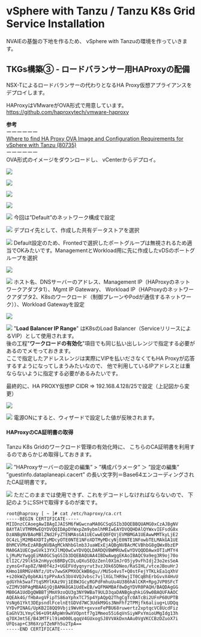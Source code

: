 # vSphere with Tanzu / Tanzu K8s Grid Service Installation
NVAIEの基盤の下地を作るため、
vSphere with Tanzuの環境を作っていきます。


## TKGs構築③ - ロードバランサー用HAProxyの配備
NSX-Tによるロードバランサーの代わりとなるHA Proxy仮想アプライアンスをデプロイします。<br>

HAProxyはVMwareがOVA形式で用意しています。<br>
https://github.com/haproxytech/vmware-haproxy <br>

**参考**<br>
ーーーーーー<br>
[Where to find HA Proxy OVA Image and Configuration Requirements for vSphere with Tanzu (80735)](https://kb.vmware.com/s/article/80735)<br>
ーーーーーー<br>
OVA形式のイメージをダウンロードし、
vCenterからデプロイ。

![](pics/pic01.png)

![](pics/pic02.png)

![](pics/pic03.png)

![](pics/pic04.png)

![](pics/pic05.png)
今回は”Default”のネットワーク構成で設定


![](pics/pic06.png)
デプロイ先として、作成した共有データストアを選択

![](pics/pic08.png)
Default設定のため、Frontedで選択したポートグループは無視されるため適当でOKみたいです。ManagementとWorkload用に先に作成したvDSのポートグループを選択

![](pics/pic09.png)

![](pics/pic10.png)
ホスト名、DNSサーバーのアドレス、Management IP（HAProxyのネットワークアダプタ1）、Mgmt IP Gatewary、
Workload IP（HAProxyのネットワークアダプタ2、K8sのワークロード（制御プレーンやPodが通信するネットワーク））、Workload Gatewayを設定

![](pics/pic11.png)

![](pics/pic12.png)
"**Load Balancer IP Range**" はK8sのLoad Balancer（ServiceリリースによるVIP）として使用されます。<br>
後の工程"**ワークロードの有効化**"項目でも同じ払い出しレンジで指定する必要があるのでメモっておきます。<br>
ここで指定したアドレスレンジは実際にVIPを払いださなくてもHA Proxyが応答するすようになってしまうみたいなので、
他で利用しているIPアドレスとは重ならないように指定する必要があるみたいです。<br>

最終的に、HA PROXY仮想IP CIDR => 192.168.4.128/25で設定（上記図から変更）

![](pics/pic13.png)

![](pics/pic14.png)
電源ONにすると、ウィザードで設定した値が反映されます。

#### HAProxyのCA証明書の取得
Tanzu K8s Gridのワークロード管理の有効化時に、
こちらのCA証明書を利用するのであらかじめ取得しておきます。

![](pics/pic15.png)
”HAProxyサーバーの設定の編集” > ”構成パラメータ” ＞ ”設定の編集”
”guestinfo.dataplaneapi.cacert” の長い文字列＝Base64エンコーディングされたCA証明書です。

![](pics/pic16.png)
ただこのままでは使用できず、これをデコードしなければならないので、
下記のようにSSHで取得するのが楽です。
```
root@haproxy [ ~ ]# cat /etc/haproxy/ca.crt
-----BEGIN CERTIFICATE-----
MIIDnzCCAoegAwIBAgIJAISM6fWGwcnaMA0GCSqGSIb3DQEBBQUAMG0xCzAJBgNV
BAYTAlVTMRMwEQYDVQQIDApDYWxpZm9ybmlhMRIwEAYDVQQHDAlQYWxvIEFsdG8x
DzANBgNVBAoMBlZNd2FyZTENMAsGA1UECwwEQ0FQVjEVMBMGA1UEAwwMMTkyLjE2
OC4zLjM2MB4XDTIyMDcyOTE0NTE1NFoXDTMyMDcyNjE0NTE1NFowbTELMAkGA1UE
BhMCVVMxEzARBgNVBAgMCkNhbGlmb3JuaWExEjAQBgNVBAcMCVBhbG8gQWx0bzEP
MA0GA1UECgwGVk13YXJlMQ0wCwYDVQQLDARDQVBWMRUwEwYDVQQDDAwxOTIuMTY4
LjMuMzYwggEiMA0GCSqGSIb3DQEBAQUAA4IBDwAwggEKAoIBAQC9a9eg3R9oj70o
ElI2C/29lkSk2nHyyc6BRDyCDLuQXuSEQzZenl0X1mJrO5jy9vFhIdj23o2esSeA
zymsG+Fap8Z/NH0f4zJ+UGEFVdyqnyrut3vzJOk65DNeo/RaSIHL/vtceJBouHrJ
KHmo18RMGV4Nfz/Utv7wwSKPMXOCkWB6gu//MU5o4vsT+Q0stFejYTKLkEa1qXhV
+s20kWZy0pbKAitpPPxAx53bV4VQJvbsc7vjlXGLTHR9wjIT0CqBhErbGvvX4HvU
gdGYhk5waf7tqSMYlKAz9Vj1E8WJGcyRGPdFmhuUu4U386hAlCKR+RpgJVP0SFcT
vZIMV30PAgMBAAGjQjBAMA8GA1UdEwEB/wQFMAMBAf8wDgYDVR0PAQH/BAQDAgGG
MB0GA1UdDgQWBBTjMmX9zoQU3g3NY9WBaT9ULD3qaDANBgkqhkiG9w0BAQUFAAOC
AQEAk4G/fHbAvgVFipTS86aYphxTC75p4YpAQpQ2ThgCgTc0ATcBi2UFnP60UPTB
VsNg61Ykt3DEpsndlFcelnEtGDVd7WC3UdkM9Gs3NmFhf2TPMjfk6aliug+LUDQq
VYDvPINAG/UpKB2I8QQ9Vbji9WvHt+gxvxeFePBU68ruwertz2xptqcVC8UcdFiz
EaGhV3LYmyC96+U9tARpWn9wXVOpntf7g1Mmeo55i6qVnSiyWPxYmioUMgIdg13h
q7OXJmt5E/B43MTFil9imO00LqqqV4GUxogSJ8VVAkDxnAAu0VgVKCCBzDZuoX7i
UFQsap+C3R6XrpTZeNFh5u2TpA==
-----END CERTIFICATE-----
```
